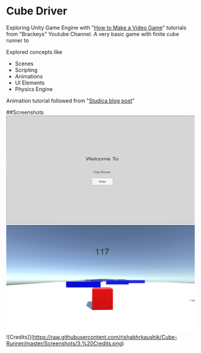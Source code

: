 
# Cube Driver

Exploring Unity Game Engine with "[How to Make a Video Game](https://www.youtube.com/watch?v=j48LtUkZRjU&list=PLPV2KyIb3jR53Jce9hP7G5xC4O9AgnOuL)" tutorials from "Brackeys" Youtube Channel.
A very basic game with finite cube runner to 

Explored concepts like

 - Scenes
 - Scripting
 - Animations
 - UI Elements
 - Physics Engine

Animation tutorial followed from "[Studica blog post](https://www.studica.com/blog/unity-tutorial-animator-controllers)"

##Screenshots
![Welcome Screen](https://raw.githubusercontent.com/rishabhrkaushik/Cube-Runner/master/Screenshots/1.%20Welcome.png)
![Level](https://raw.githubusercontent.com/rishabhrkaushik/Cube-Runner/master/Screenshots/2.%20Level.png)
![Credits]](https://raw.githubusercontent.com/rishabhrkaushik/Cube-Runner/master/Screenshots/3.%20Credits.png)